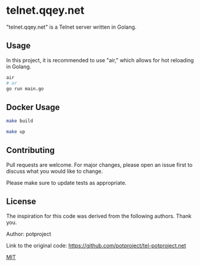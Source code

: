 # telnet.qqey.net

"telnet.qqey.net" is a Telnet server written in Golang.

## Usage

In this project, it is recommended to use "air," which allows for hot reloading in Golang.

```sh
air
# or
go run main.go
```

## Docker Usage

```sh
make build

make up
```

## Contributing

Pull requests are welcome. For major changes, please open an issue first
to discuss what you would like to change.

Please make sure to update tests as appropriate.

## License

The inspiration for this code was derived from the following authors. Thank you.

Author: potproject

Link to the original code: https://github.com/potproject/tel-potproject.net

[MIT](https://choosealicense.com/licenses/mit/)
